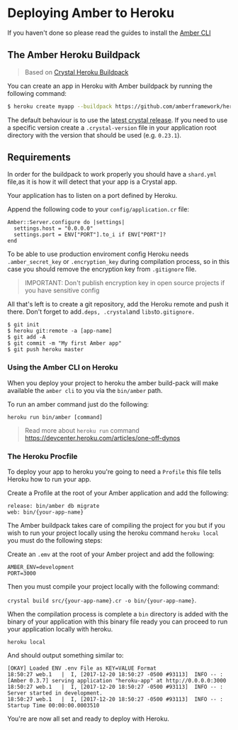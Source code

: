 # Deploying Amber to Heroku

If you haven't done so please read the guides to install the [Amber CLI](/getting-started/installation/heroku.md)

## The Amber Heroku Buildpack

> Based on [Crystal Heroku Buildpack](https://github.com/crystal-lang/heroku-buildpack-crystal)

You can create an app in Heroku with Amber buildpack by running the following command:

```bash
$ heroku create myapp --buildpack https://github.com/amberframework/heroku-buildpack-amber.git
```

The default behaviour is to use the [latest crystal release](https://github.com/crystal-lang/crystal/releases/latest).
If you need to use a specific version create a `.crystal-version` file in your
application root directory with the version that should be used (e.g. `0.23.1`).

## Requirements

In order for the buildpack to work properly you should have a `shard.yml` file,as it is how it will detect that your app is a Crystal app.

Your application has to listen on a port defined by Heroku.

Append the following code to your `config/application.cr` file:

```crystal
Amber::Server.configure do |settings|
  settings.host = "0.0.0.0"
  settings.port = ENV["PORT"].to_i if ENV["PORT"]?
end
```

To be able to use production enviroment config Heroku needs `.amber_secret_key` or `.encryption_key` during compilation process, so in this case you should remove the encryption key from `.gitignore` file.

> IMPORTANT: Don't publish encryption key in open source projects if you have sensitive config

All that's left is to create a git repository, add the Heroku remote and push it there. Don't forget to add`.deps, .crystal`and `libs`to`.gitignore.`

```
$ git init
$ heroku git:remote -a [app-name]
$ git add -A
$ git commit -m "My first Amber app"
$ git push heroku master
```

### Using the Amber CLI on Heroku

When you deploy your project to heroku the amber build-pack will make available the `amber cli` to you via the `bin/amber` path.

To run an amber command just do the following:

```
heroku run bin/amber [command]
```

> Read more about `heroku run` command https://devcenter.heroku.com/articles/one-off-dynos

### The Heroku Procfile

To deploy your app to heroku you're going to need a `Profile` this file tells Heroku how to run your app. 

Create a Profile at the root of your Amber application and add the following:

```
release: bin/amber db migrate
web: bin/{your-app-name}
```

The Amber buildpack takes care of compiling the project for you but if you wish to run your project locally using the heroku command `heroku local` you must do the following steps:

Create an `.emv` at the root of your Amber project and add the following:

```
AMBER_ENV=development
PORT=3000
```

Then you must compile your project locally with the following command: 

`crystal build src/{your-app-name}.cr -o bin/{your-app-name}`.

When the compilation process is complete a `bin` directory is added with the binary of your application with this binary file ready you can proceed to run your application locally with heroku. 

```
heroku local
```
And should output something similar to:

```
[OKAY] Loaded ENV .env File as KEY=VALUE Format
18:50:27 web.1   |  I, [2017-12-20 18:50:27 -0500 #93113]  INFO -- : [Amber 0.3.7] serving application "heroku-app" at http://0.0.0.0:3000
18:50:27 web.1   |  I, [2017-12-20 18:50:27 -0500 #93113]  INFO -- : Server started in development.
18:50:27 web.1   |  I, [2017-12-20 18:50:27 -0500 #93113]  INFO -- : Startup Time 00:00:00.0003510
```

You're are now all set and ready to deploy with Heroku.

